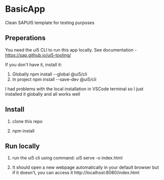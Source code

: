 # BasicApp
Clean SAPUI5 template for testing purposes

## Preperations
You need the ui5 CLI to run this app locally. See documentation - https://sap.github.io/ui5-tooling/

If you don't have it, install it: 
1. Globally npm install --global @ui5/cli
2. In project npm install --save-dev @ui5/cli

I had problems with the local installation in VSCode terminal so I just installed it globally and all works well

## Install

1. clone this repo

2. npm install

## Run locally 

1. run the ui5 cli using command: ui5 serve -o index.html

2. It should open a new webpage automatically in your default browser but if it doesn't, you can access it http://localhost:8080/index.html
